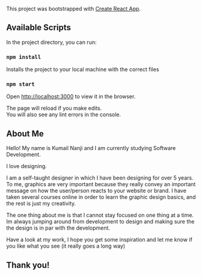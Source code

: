 This project was bootstrapped with [Create React App](https://github.com/facebook/create-react-app).

## Available Scripts

In the project directory, you can run:

### `npm install`

Installs the project to your local machine with the correct files<br>

### `npm start`

Open [http://localhost:3000](http://localhost:3000) to view it in the browser.

The page will reload if you make edits.<br>
You will also see any lint errors in the console.

## About Me

Hello! My name is Kumail Nanji and I am currently studying Software Development.

I love designing.

I am a self-taught designer in which I have been designing for over 5 years. To me, graphics are very important because they really convey an important message on how the user/person reacts to your website or brand. I have taken several courses online in order to learn the graphic design basics, and the rest is just my creativity. 

The one thing about me is that I cannot stay focused on one thing at a time. Im always jumping around from development to design and making sure the the design is in par with the development.

Have a look at my work, I hope you get some inspiration and let me know if you like what you see (it really goes a long way)

## Thank you!
